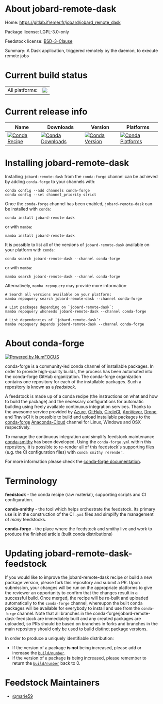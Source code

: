 About jobard-remote-dask
========================

Home: https://gitlab.ifremer.fr/jobard/jobard_remote_dask

Package license: LGPL-3.0-only

Feedstock license: [BSD-3-Clause](https://github.com/conda-forge/jobard-remote-dask-feedstock/blob/main/LICENSE.txt)

Summary: A Dask application, triggered remotely by the daemon, to execute remote jobs

Current build status
====================


<table><tr><td>All platforms:</td>
    <td>
      <a href="https://dev.azure.com/conda-forge/feedstock-builds/_build/latest?definitionId=18471&branchName=main">
        <img src="https://dev.azure.com/conda-forge/feedstock-builds/_apis/build/status/jobard-remote-dask-feedstock?branchName=main">
      </a>
    </td>
  </tr>
</table>

Current release info
====================

| Name | Downloads | Version | Platforms |
| --- | --- | --- | --- |
| [![Conda Recipe](https://img.shields.io/badge/recipe-jobard--remote--dask-green.svg)](https://anaconda.org/conda-forge/jobard-remote-dask) | [![Conda Downloads](https://img.shields.io/conda/dn/conda-forge/jobard-remote-dask.svg)](https://anaconda.org/conda-forge/jobard-remote-dask) | [![Conda Version](https://img.shields.io/conda/vn/conda-forge/jobard-remote-dask.svg)](https://anaconda.org/conda-forge/jobard-remote-dask) | [![Conda Platforms](https://img.shields.io/conda/pn/conda-forge/jobard-remote-dask.svg)](https://anaconda.org/conda-forge/jobard-remote-dask) |

Installing jobard-remote-dask
=============================

Installing `jobard-remote-dask` from the `conda-forge` channel can be achieved by adding `conda-forge` to your channels with:

```
conda config --add channels conda-forge
conda config --set channel_priority strict
```

Once the `conda-forge` channel has been enabled, `jobard-remote-dask` can be installed with `conda`:

```
conda install jobard-remote-dask
```

or with `mamba`:

```
mamba install jobard-remote-dask
```

It is possible to list all of the versions of `jobard-remote-dask` available on your platform with `conda`:

```
conda search jobard-remote-dask --channel conda-forge
```

or with `mamba`:

```
mamba search jobard-remote-dask --channel conda-forge
```

Alternatively, `mamba repoquery` may provide more information:

```
# Search all versions available on your platform:
mamba repoquery search jobard-remote-dask --channel conda-forge

# List packages depending on `jobard-remote-dask`:
mamba repoquery whoneeds jobard-remote-dask --channel conda-forge

# List dependencies of `jobard-remote-dask`:
mamba repoquery depends jobard-remote-dask --channel conda-forge
```


About conda-forge
=================

[![Powered by
NumFOCUS](https://img.shields.io/badge/powered%20by-NumFOCUS-orange.svg?style=flat&colorA=E1523D&colorB=007D8A)](https://numfocus.org)

conda-forge is a community-led conda channel of installable packages.
In order to provide high-quality builds, the process has been automated into the
conda-forge GitHub organization. The conda-forge organization contains one repository
for each of the installable packages. Such a repository is known as a *feedstock*.

A feedstock is made up of a conda recipe (the instructions on what and how to build
the package) and the necessary configurations for automatic building using freely
available continuous integration services. Thanks to the awesome service provided by
[Azure](https://azure.microsoft.com/en-us/services/devops/), [GitHub](https://github.com/),
[CircleCI](https://circleci.com/), [AppVeyor](https://www.appveyor.com/),
[Drone](https://cloud.drone.io/welcome), and [TravisCI](https://travis-ci.com/)
it is possible to build and upload installable packages to the
[conda-forge](https://anaconda.org/conda-forge) [Anaconda-Cloud](https://anaconda.org/)
channel for Linux, Windows and OSX respectively.

To manage the continuous integration and simplify feedstock maintenance
[conda-smithy](https://github.com/conda-forge/conda-smithy) has been developed.
Using the ``conda-forge.yml`` within this repository, it is possible to re-render all of
this feedstock's supporting files (e.g. the CI configuration files) with ``conda smithy rerender``.

For more information please check the [conda-forge documentation](https://conda-forge.org/docs/).

Terminology
===========

**feedstock** - the conda recipe (raw material), supporting scripts and CI configuration.

**conda-smithy** - the tool which helps orchestrate the feedstock.
                   Its primary use is in the construction of the CI ``.yml`` files
                   and simplify the management of *many* feedstocks.

**conda-forge** - the place where the feedstock and smithy live and work to
                  produce the finished article (built conda distributions)


Updating jobard-remote-dask-feedstock
=====================================

If you would like to improve the jobard-remote-dask recipe or build a new
package version, please fork this repository and submit a PR. Upon submission,
your changes will be run on the appropriate platforms to give the reviewer an
opportunity to confirm that the changes result in a successful build. Once
merged, the recipe will be re-built and uploaded automatically to the
`conda-forge` channel, whereupon the built conda packages will be available for
everybody to install and use from the `conda-forge` channel.
Note that all branches in the conda-forge/jobard-remote-dask-feedstock are
immediately built and any created packages are uploaded, so PRs should be based
on branches in forks and branches in the main repository should only be used to
build distinct package versions.

In order to produce a uniquely identifiable distribution:
 * If the version of a package **is not** being increased, please add or increase
   the [``build/number``](https://docs.conda.io/projects/conda-build/en/latest/resources/define-metadata.html#build-number-and-string).
 * If the version of a package **is** being increased, please remember to return
   the [``build/number``](https://docs.conda.io/projects/conda-build/en/latest/resources/define-metadata.html#build-number-and-string)
   back to 0.

Feedstock Maintainers
=====================

* [@marie59](https://github.com/marie59/)

